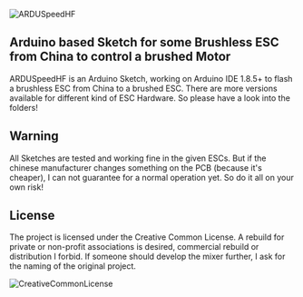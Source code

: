 ![ARDUSpeedHF](https://marcostoffers.github.io/arduspeedhf_logo_640.jpg)
## Arduino based Sketch for some Brushless ESC from China to control a brushed Motor

ARDUSpeedHF is an Arduino Sketch, working on Arduino IDE 1.8.5+ to flash a brushless ESC from China to a brushed ESC. There are more versions available for different kind of ESC Hardware. So please have a look into the folders!

## Warning
All Sketches are tested and working fine in the given ESCs. But if the chinese manufacturer changes something on the PCB (because it's cheaper), I can not guarantee for a normal operation yet. So do it all on your own risk!

## License
The project is licensed under the Creative Common License. A rebuild for private or non-profit associations is desired, commercial rebuild or distribution I forbid. If someone should develop the mixer further, I ask for the naming of the original project.

![CreativeCommonLicense](https://marcostoffers.github.io/cc.png)
